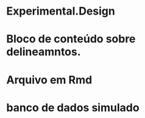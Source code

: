 # Experimental.Design
# Bloco de conteúdo sobre delineamntos.
# Arquivo em Rmd
# banco de dados simulado
